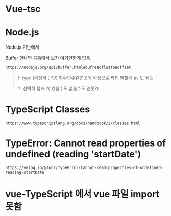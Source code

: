 # Vue-tsc

# Node.js

Node.js 기반에서 

Buffer 만나면 공홈에서 보자 여기만한게 없음

```
https://nodejs.org/api/buffer.html#bufreadfloatbeoffset
```

> !: type  (확정적 단언) 함수인수같은곳에 확정으로 타입 말할때 as 도 될듯
> 
> ?: 선택적 필요 ?( 있을수도 없을수도 인듯?)

# TypeScript Classes

```
https://www.typescriptlang.org/docs/handbook/2/classes.html
```

# TypeError: Cannot read properties of undefined (reading 'startDate')

```
https://velog.io/@soor/TypeError-Cannot-read-properties-of-undefined-reading-startDate
```



# vue-TypeScript 에서 vue 파일 import 못함

```

```